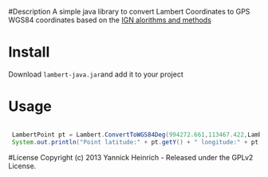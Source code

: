#Description
A simple java library to convert Lambert Coordinates to GPS WGS84 coordinates based on the [IGN alorithms and methods](http://geodesie.ign.fr/contenu/fichiers/documentation/algorithmes/notice/NTG_71.pdf)

# Install
Download `lambert-java.jar`and add it to your project

# Usage

```java

 LambertPoint pt = Lambert.ConvertToWGS84Deg(994272.661,113467.422,LambertZone.LambertI);
 System.out.println("Point latitude:" + pt.getY() + " longitude:" + pt.getX());
```

#License
Copyright (c) 2013 Yannick Heinrich - Released under the GPLv2 License.

